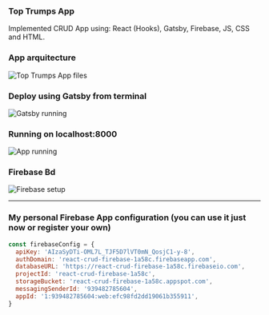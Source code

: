 ### Top Trumps App

Implemented CRUD App using: React (Hooks), Gatsby, Firebase, JS, CSS and HTML.

### App arquitecture
![Top Trumps App files](https://i.ibb.co/dmvSdcz/Screenshot-2020-07-29-at-14-48-59.png)


### Deploy using Gatsby from terminal
![Gatsby running](https://i.ibb.co/t3qtx7L/Screenshot-2020-07-29-at-14-05-59.png)


### Running on localhost:8000
![App running](https://i.ibb.co/r6FHQbk/Screenshot-2020-07-29-at-14-08-00.png)


### Firebase Bd
![Firebase setup](https://i.ibb.co/Q9WX1ZT/Screenshot-2020-07-29-at-14-26-10.png)

---

### My personal Firebase App configuration (you can use it just now or register your own)

```javascript
const firebaseConfig = {
  apiKey: 'AIzaSyDTi-OML7L_TJF5D7lVT0mN_QosjC1-y-8',
  authDomain: 'react-crud-firebase-1a58c.firebaseapp.com',
  databaseURL: 'https://react-crud-firebase-1a58c.firebaseio.com',
  projectId: 'react-crud-firebase-1a58c',
  storageBucket: 'react-crud-firebase-1a58c.appspot.com',
  messagingSenderId: '939482785604',
  appId: '1:939482785604:web:efc98fd2dd19061b355911',
}
```



